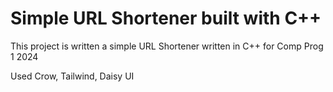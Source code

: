 # Simple URL Shortener built with C++

This project is written a simple URL Shortener written in C++ for Comp Prog 1 2024

Used Crow, Tailwind, Daisy UI

